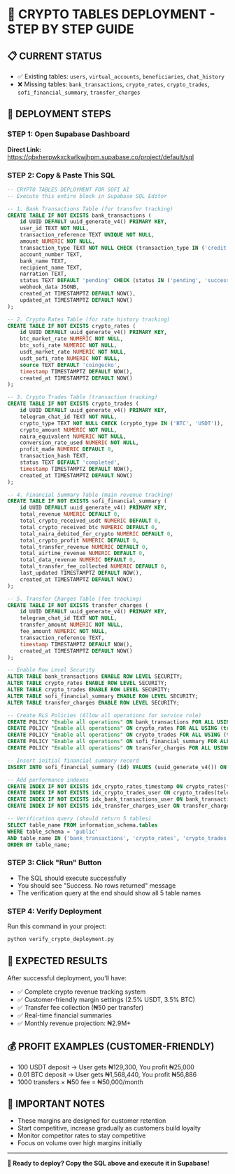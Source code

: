 # 🚀 CRYPTO TABLES DEPLOYMENT - STEP BY STEP GUIDE

## 📋 CURRENT STATUS
- ✅ Existing tables: `users`, `virtual_accounts`, `beneficiaries`, `chat_history`  
- ❌ Missing tables: `bank_transactions`, `crypto_rates`, `crypto_trades`, `sofi_financial_summary`, `transfer_charges`

## 🎯 DEPLOYMENT STEPS

### STEP 1: Open Supabase Dashboard
**Direct Link:** https://qbxherpwkxckwlkwjhpm.supabase.co/project/default/sql

### STEP 2: Copy & Paste This SQL
```sql
-- CRYPTO TABLES DEPLOYMENT FOR SOFI AI
-- Execute this entire block in Supabase SQL Editor

-- 1. Bank Transactions Table (for transfer tracking)
CREATE TABLE IF NOT EXISTS bank_transactions (
    id UUID DEFAULT uuid_generate_v4() PRIMARY KEY,
    user_id TEXT NOT NULL,
    transaction_reference TEXT UNIQUE NOT NULL,
    amount NUMERIC NOT NULL,
    transaction_type TEXT NOT NULL CHECK (transaction_type IN ('credit', 'debit', 'transfer')),
    account_number TEXT,
    bank_name TEXT,
    recipient_name TEXT,
    narration TEXT,
    status TEXT DEFAULT 'pending' CHECK (status IN ('pending', 'success', 'failed')),
    webhook_data JSONB,
    created_at TIMESTAMPTZ DEFAULT NOW(),
    updated_at TIMESTAMPTZ DEFAULT NOW()
);

-- 2. Crypto Rates Table (for rate history tracking)
CREATE TABLE IF NOT EXISTS crypto_rates (
    id UUID DEFAULT uuid_generate_v4() PRIMARY KEY,
    btc_market_rate NUMERIC NOT NULL,
    btc_sofi_rate NUMERIC NOT NULL,
    usdt_market_rate NUMERIC NOT NULL,
    usdt_sofi_rate NUMERIC NOT NULL,
    source TEXT DEFAULT 'coingecko',
    timestamp TIMESTAMPTZ DEFAULT NOW(),
    created_at TIMESTAMPTZ DEFAULT NOW()
);

-- 3. Crypto Trades Table (transaction tracking)
CREATE TABLE IF NOT EXISTS crypto_trades (
    id UUID DEFAULT uuid_generate_v4() PRIMARY KEY,
    telegram_chat_id TEXT NOT NULL,
    crypto_type TEXT NOT NULL CHECK (crypto_type IN ('BTC', 'USDT')),
    crypto_amount NUMERIC NOT NULL,
    naira_equivalent NUMERIC NOT NULL,
    conversion_rate_used NUMERIC NOT NULL,
    profit_made NUMERIC DEFAULT 0,
    transaction_hash TEXT,
    status TEXT DEFAULT 'completed',
    timestamp TIMESTAMPTZ DEFAULT NOW(),
    created_at TIMESTAMPTZ DEFAULT NOW()
);

-- 4. Financial Summary Table (main revenue tracking)
CREATE TABLE IF NOT EXISTS sofi_financial_summary (
    id UUID DEFAULT uuid_generate_v4() PRIMARY KEY,
    total_revenue NUMERIC DEFAULT 0,
    total_crypto_received_usdt NUMERIC DEFAULT 0,
    total_crypto_received_btc NUMERIC DEFAULT 0,
    total_naira_debited_for_crypto NUMERIC DEFAULT 0,
    total_crypto_profit NUMERIC DEFAULT 0,
    total_transfer_revenue NUMERIC DEFAULT 0,
    total_airtime_revenue NUMERIC DEFAULT 0,
    total_data_revenue NUMERIC DEFAULT 0,
    total_transfer_fee_collected NUMERIC DEFAULT 0,
    last_updated TIMESTAMPTZ DEFAULT NOW(),
    created_at TIMESTAMPTZ DEFAULT NOW()
);

-- 5. Transfer Charges Table (fee tracking)
CREATE TABLE IF NOT EXISTS transfer_charges (
    id UUID DEFAULT uuid_generate_v4() PRIMARY KEY,
    telegram_chat_id TEXT NOT NULL,
    transfer_amount NUMERIC NOT NULL,
    fee_amount NUMERIC NOT NULL,
    transaction_reference TEXT,
    timestamp TIMESTAMPTZ DEFAULT NOW(),
    created_at TIMESTAMPTZ DEFAULT NOW()
);

-- Enable Row Level Security
ALTER TABLE bank_transactions ENABLE ROW LEVEL SECURITY;
ALTER TABLE crypto_rates ENABLE ROW LEVEL SECURITY;
ALTER TABLE crypto_trades ENABLE ROW LEVEL SECURITY;
ALTER TABLE sofi_financial_summary ENABLE ROW LEVEL SECURITY;
ALTER TABLE transfer_charges ENABLE ROW LEVEL SECURITY;

-- Create RLS Policies (Allow all operations for service role)
CREATE POLICY "Enable all operations" ON bank_transactions FOR ALL USING (true);
CREATE POLICY "Enable all operations" ON crypto_rates FOR ALL USING (true);
CREATE POLICY "Enable all operations" ON crypto_trades FOR ALL USING (true);
CREATE POLICY "Enable all operations" ON sofi_financial_summary FOR ALL USING (true);
CREATE POLICY "Enable all operations" ON transfer_charges FOR ALL USING (true);

-- Insert initial financial summary record
INSERT INTO sofi_financial_summary (id) VALUES (uuid_generate_v4()) ON CONFLICT DO NOTHING;

-- Add performance indexes
CREATE INDEX IF NOT EXISTS idx_crypto_rates_timestamp ON crypto_rates(timestamp);
CREATE INDEX IF NOT EXISTS idx_crypto_trades_user ON crypto_trades(telegram_chat_id);
CREATE INDEX IF NOT EXISTS idx_bank_transactions_user ON bank_transactions(user_id);
CREATE INDEX IF NOT EXISTS idx_transfer_charges_user ON transfer_charges(telegram_chat_id);

-- Verification query (should return 5 tables)
SELECT table_name FROM information_schema.tables 
WHERE table_schema = 'public' 
AND table_name IN ('bank_transactions', 'crypto_rates', 'crypto_trades', 'sofi_financial_summary', 'transfer_charges')
ORDER BY table_name;
```

### STEP 3: Click "Run" Button
- The SQL should execute successfully
- You should see "Success. No rows returned" message
- The verification query at the end should show all 5 table names

### STEP 4: Verify Deployment
Run this command in your project:
```bash
python verify_crypto_deployment.py
```

## 🎉 EXPECTED RESULTS

After successful deployment, you'll have:
- ✅ Complete crypto revenue tracking system
- ✅ Customer-friendly margin settings (2.5% USDT, 3.5% BTC)
- ✅ Transfer fee collection (₦50 per transfer)
- ✅ Real-time financial summaries
- ✅ Monthly revenue projection: ₦2.9M+

## 💰 PROFIT EXAMPLES (CUSTOMER-FRIENDLY)
- 100 USDT deposit → User gets ₦129,300, You profit ₦25,000
- 0.01 BTC deposit → User gets ₦1,568,440, You profit ₦56,886
- 1000 transfers × ₦50 fee = ₦50,000/month

## 🚨 IMPORTANT NOTES
- These margins are designed for customer retention
- Start competitive, increase gradually as customers build loyalty  
- Monitor competitor rates to stay competitive
- Focus on volume over high margins initially

---
**🎯 Ready to deploy? Copy the SQL above and execute it in Supabase!**

